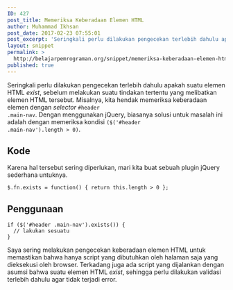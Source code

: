 ```yaml
---
ID: 427
post_title: Memeriksa Keberadaan Elemen HTML
author: Muhammad Ikhsan
post_date: 2017-02-23 07:55:01
post_excerpt: 'Seringkali perlu dilakukan pengecekan terlebih dahulu apakah suatu elemen HTML <em>exist</em>, sebelum melakukan suatu tindakan tertentu yang melibatkan elemen HTML tersebut. Misalnya, kita hendak memeriksa keberadaan elemen dengan <em>selector</em> <code>#header .main-nav</code>.'
layout: snippet
permalink: >
  http://belajarpemrograman.org/snippet/memeriksa-keberadaan-elemen-html/
published: true
---
```

Seringkali perlu dilakukan pengecekan terlebih dahulu apakah suatu elemen HTML <em>exist</em>, sebelum melakukan suatu tindakan tertentu yang melibatkan elemen HTML tersebut. Misalnya, kita hendak memeriksa keberadaan elemen dengan <em>selector</em> <code>#header .main-nav</code>. Dengan menggunakan jQuery, biasanya solusi untuk masalah ini adalah dengan memeriksa kondisi <code>($('#header .main-nav').length &gt; 0)</code>.
<h2>Kode</h2>
Karena hal tersebut sering diperlukan, mari kita buat sebuah plugin jQuery sederhana untuknya.
<pre><code class="language-javascript">$.fn.exists = function() { return this.length &gt; 0 };</code></pre>
<h2>Penggunaan</h2>
<pre><code class="language-javascript">if ($('#header .main-nav').exists()) {
  // lakukan sesuatu
}</code></pre>
Saya sering melakukan pengecekan keberadaan elemen HTML untuk memastikan bahwa hanya script yang dibutuhkan oleh halaman saja yang dieksekusi oleh browser. Terkadang juga ada script yang dijalankan dengan asumsi bahwa suatu elemen HTML <em>exist</em>, sehingga perlu dilakukan validasi terlebih dahulu agar tidak terjadi error.